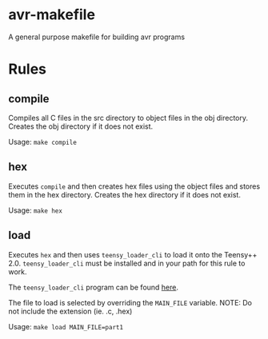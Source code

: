 avr-makefile
============

A general purpose makefile for building avr programs

# Rules

## compile

Compiles all C files in the src directory to object files in the obj directory. Creates the obj directory if it does not exist.

Usage: ``make compile``

## hex

Executes ``compile`` and then creates hex files using the object files and stores them in the hex directory. Creates the hex directory if it does not exist.

Usage: ``make hex``

## load

Executes ``hex`` and then uses ``teensy_loader_cli`` to load it onto the Teensy++ 2.0. ``teensy_loader_cli`` must be installed and in your path for this rule to work.

The ``teensy_loader_cli`` program can be found [here](https://www.pjrc.com/teensy/loader_cli.html).

The file to load is selected by overriding the ``MAIN_FILE`` variable. NOTE: Do not include the extension (ie. .c, .hex)

Usage: ``make load MAIN_FILE=part1``